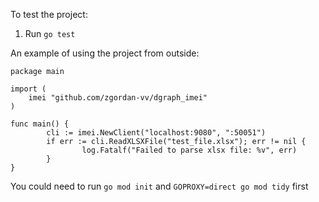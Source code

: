 To test the project:

1. Run `go test`


An example of using the project from outside:

```
package main

import (
    imei "github.com/zgordan-vv/dgraph_imei"
)

func main() {
        cli := imei.NewClient("localhost:9080", ":50051")
        if err := cli.ReadXLSXFile("test_file.xlsx"); err != nil {
                log.Fatalf("Failed to parse xlsx file: %v", err)
        }
}
```

You could need to run `go mod init` and `GOPROXY=direct go mod tidy` first
